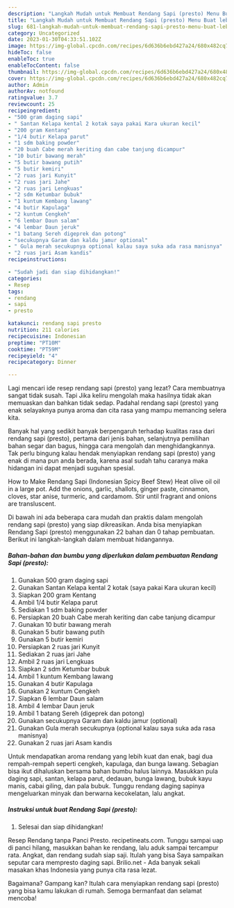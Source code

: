 ```yaml
---
description: "Langkah Mudah untuk Membuat Rendang Sapi (presto) Menu Buat lebaran"
title: "Langkah Mudah untuk Membuat Rendang Sapi (presto) Menu Buat lebaran"
slug: 681-langkah-mudah-untuk-membuat-rendang-sapi-presto-menu-buat-lebaran
category: Uncategorized
date: 2023-01-30T04:33:51.102Z
image: https://img-global.cpcdn.com/recipes/6d636b6ebd427a24/680x482cq70/rendang-sapi-presto-foto-resep-utama.jpg
hideToc: false
enableToc: true
enableTocContent: false
thumbnail: https://img-global.cpcdn.com/recipes/6d636b6ebd427a24/680x482cq70/rendang-sapi-presto-foto-resep-utama.jpg
cover: https://img-global.cpcdn.com/recipes/6d636b6ebd427a24/680x482cq70/rendang-sapi-presto-foto-resep-utama.jpg
author: Admin
authorAv: notfound
ratingvalue: 3.7
reviewcount: 25
recipeingredient:
- "500 gram daging sapi"
- " Santan Kelapa kental 2 kotak saya pakai Kara ukuran kecil"
- "200 gram Kentang"
- "1/4 butir Kelapa parut"
- "1 sdm baking powder"
- "20 buah Cabe merah keriting dan cabe tanjung dicampur"
- "10 butir bawang merah"
- "5 butir bawang putih"
- "5 butir kemiri"
- "2 ruas jari Kunyit"
- "2 ruas jari Jahe"
- "2 ruas jari Lengkuas"
- "2 sdm Ketumbar bubuk"
- "1 kuntum Kembang lawang"
- "4 butir Kapulaga"
- "2 kuntum Cengkeh"
- "6 lembar Daun salam"
- "4 lembar Daun jeruk"
- "1 batang Sereh digeprek dan potong"
- "secukupnya Garam dan kaldu jamur optional"
- " Gula merah secukupnya optional kalau saya suka ada rasa manisnya"
- "2 ruas jari Asam kandis"
recipeinstructions:

- "Sudah jadi dan siap dihidangkan!"
categories:
- Resep
tags:
- rendang
- sapi
- presto

katakunci: rendang sapi presto 
nutrition: 211 calories
recipecuisine: Indonesian
preptime: "PT10M"
cooktime: "PT59M"
recipeyield: "4"
recipecategory: Dinner

---
```



Lagi mencari ide resep rendang sapi (presto) yang lezat? Cara membuatnya sangat tidak susah. Tapi Jika keliru mengolah maka hasilnya tidak akan memuaskan dan bahkan tidak sedap. Padahal rendang sapi (presto) yang enak selayaknya punya aroma dan cita rasa yang mampu memancing selera kita.


Banyak hal yang sedikit banyak berpengaruh terhadap kualitas rasa dari rendang sapi (presto), pertama dari jenis bahan, selanjutnya pemilihan bahan segar dan bagus, hingga cara mengolah dan menghidangkannya. Tak perlu bingung kalau hendak menyiapkan rendang sapi (presto) yang enak di mana pun anda berada, karena asal sudah tahu caranya maka hidangan ini dapat menjadi suguhan spesial.

How to Make Rendang Sapi (Indonesian Spicy Beef Stew) Heat olive oil oil in a large pot. Add the onions, garlic, shallots, ginger paste, cinnamon, cloves, star anise, turmeric, and cardamom. Stir until fragrant and onions are transluscent.


Di bawah ini ada beberapa cara mudah dan praktis dalam mengolah rendang sapi (presto) yang siap dikreasikan. Anda bisa menyiapkan Rendang Sapi (presto) menggunakan 22 bahan dan 0 tahap pembuatan. Berikut ini langkah-langkah dalam membuat hidangannya.

<!--inarticleads1-->

##### Bahan-bahan dan bumbu yang diperlukan dalam pembuatan Rendang Sapi (presto):

1. Gunakan 500 gram daging sapi
1. Gunakan  Santan Kelapa kental 2 kotak (saya pakai Kara ukuran kecil)
1. Siapkan 200 gram Kentang
1. Ambil 1/4 butir Kelapa parut
1. Sediakan 1 sdm baking powder
1. Persiapkan 20 buah Cabe merah keriting dan cabe tanjung dicampur
1. Gunakan 10 butir bawang merah
1. Gunakan 5 butir bawang putih
1. Gunakan 5 butir kemiri
1. Persiapkan 2 ruas jari Kunyit
1. Sediakan 2 ruas jari Jahe
1. Ambil 2 ruas jari Lengkuas
1. Siapkan 2 sdm Ketumbar bubuk
1. Ambil 1 kuntum Kembang lawang
1. Gunakan 4 butir Kapulaga
1. Gunakan 2 kuntum Cengkeh
1. Siapkan 6 lembar Daun salam
1. Ambil 4 lembar Daun jeruk
1. Ambil 1 batang Sereh (digeprek dan potong)
1. Gunakan secukupnya Garam dan kaldu jamur (optional)
1. Gunakan  Gula merah secukupnya (optional kalau saya suka ada rasa manisnya)
1. Gunakan 2 ruas jari Asam kandis


Untuk mendapatkan aroma rendang yang lebih kuat dan enak, bagi dua rempah-rempah seperti cengkeh, kapulaga, dan bunga lawang. Sebagian bisa ikut dihaluskan bersama bahan bumbu halus lainnya. Masukkan pula daging sapi, santan, kelapa parut, dedauan, bunga lawang, bubuk kayu manis, cabai giling, dan pala bubuk. Tunggu rendang daging sapinya mengeluarkan minyak dan berwarna kecokelatan, lalu angkat. 

<!--inarticleads2-->

##### Instruksi untuk buat Rendang Sapi (presto):


1. Selesai dan siap dihidangkan!

Resep Rendang tanpa Panci Presto. recipetineats.com. Tunggu sampai uap di panci hilang, masukkan bahan ke rendang, lalu aduk sampai tercampur rata. Angkat, dan rendang sudah siap saji. Itulah yang bisa Saya sampaikan seputar cara mempresto daging sapi. Brilio.net - Ada banyak sekali masakan khas Indonesia yang punya cita rasa lezat. 

Bagaimana? Gampang kan? Itulah cara menyiapkan rendang sapi (presto) yang bisa kamu lakukan di rumah. Semoga bermanfaat dan selamat mencoba!
